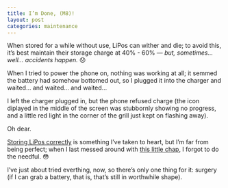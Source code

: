 ```yaml
---
title: I’m Done, (M8)!
layout: post
categories: maintenance
---
```


When stored for a while without use, LiPos can wither and die; to avoid this, it’s best maintain their storage charge at 40% - 60%&nbsp;— <i>but, sometimes... well... accidents happen.</i> 😞

When I tried to power the phone on, nothing was working at all; it semmed the battery had somehow bottomed out, so I plugged it into the charger and waited... and waited... and waited...

I left the charger plugged in, but the phone refused charge (the icon diplayed in the middle of the screen was stubbornly showing no progress, and a little red light in the corner of the grill just kept on flashing away).

Oh dear. 

<a href="https://www.grepow.com/faq/lipo-battery-storage-faqs.html">Storing LiPos correctly</a> is something I’ve taken to heart, but I’m far from being perfect; when I last messed around with <a href="https://en.m.wikipedia.org/wiki/HTC_One_(M8)">this little chap</a>, I forgot to do the needful. 😳

I’ve just about tried everthing, now, so there’s only one thing for it: surgery (if I can grab a battery, that is, that’s still in worthwhile shape).





